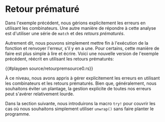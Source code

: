 # Retour prématuré

Dans l'exemple précédent, nous gérions explicitement les erreurs en utilisant les combinateurs. Une autre manière de répondre à cette analyse est d'utiliser une série de `match` et des *retours prématurés*.

Autrement dit, nous pouvons simplement mettre fin à l'exécution de la fonction et renvoyer l'erreur, s'il y en a une. 
Pour certains, cette manière de faire est plus simple à lire et écrire. Voici une nouvelle version de l'exemple précédent, réécrit en utilisant les retours prématurés:

{{#playpen source/retourpremsource0.rs}}

À ce niveau, nous avons appris à gérer explicitement les erreurs en utilisant les combinateurs et les retours prématurés. Bien que, généralement, nous souhaitons éviter un plantage, la gestion explicite de toutes nos erreurs peut s'avérer relativement lourde.

Dans la section suivante, nous introduirons la macro `try!` pour couvrir les cas où nous souhaitons simplement utiliser `unwrap()` sans faire planter le programme.

